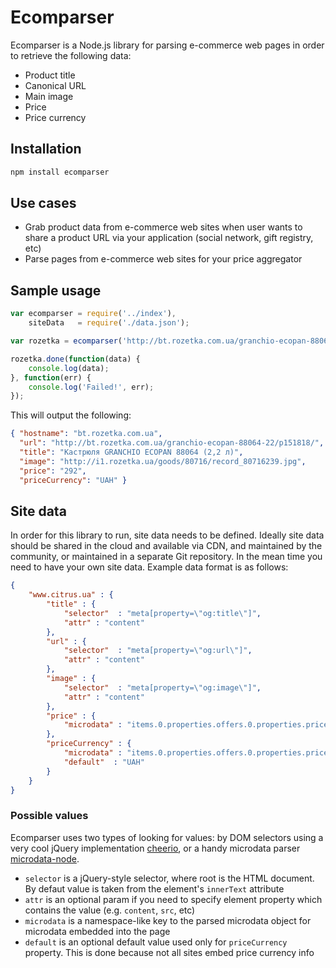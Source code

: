 # Ecomparser

Ecomparser is a Node.js library for parsing e-commerce web pages in order to retrieve the following data:

*   Product title
*   Canonical URL
*   Main image
*   Price
*   Price currency

## Installation

```js
npm install ecomparser
```

## Use cases

*   Grab product data from e-commerce web sites when user wants to share a product URL via your application (social network, gift registry, etc)
*   Parse pages from e-commerce web sites for your price aggregator

## Sample usage

```js
var ecomparser = require('../index'),
    siteData   = require('./data.json');

var rozetka = ecomparser('http://bt.rozetka.com.ua/granchio-ecopan-88064-22/p151818/', siteData);

rozetka.done(function(data) {
    console.log(data);
}, function(err) {
    console.log('Failed!', err);
});
```

This will output the following:

```json
{ "hostname": "bt.rozetka.com.ua",
  "url": "http://bt.rozetka.com.ua/granchio-ecopan-88064-22/p151818/",
  "title": "Кастрюля GRANCHIO ECOPAN 88064 (2,2 л)",
  "image": "http://i1.rozetka.ua/goods/80716/record_80716239.jpg",
  "price": "292",
  "priceCurrency": "UAH" }
```

## Site data

In order for this library to run, site data needs to be defined. Ideally site data should be shared in the cloud and available via CDN, and maintained by the community, or maintained in a separate Git repository. In the mean time you need to have your own site data. Example data format is as follows:

```json
{
    "www.citrus.ua" : {
        "title" : {
            "selector"  : "meta[property=\"og:title\"]",
            "attr" : "content"
        },
        "url" : {
            "selector"  : "meta[property=\"og:url\"]",
            "attr" : "content"
        },
        "image" : {
            "selector"  : "meta[property=\"og:image\"]",
            "attr" : "content"
        },
        "price" : {
            "microdata" : "items.0.properties.offers.0.properties.price.0"
        },
        "priceCurrency" : {
            "microdata" : "items.0.properties.offers.0.properties.priceCurrency.0",
            "default"  : "UAH"
        }
    }
}
```

### Possible values

Ecomparser uses two types of looking for values: by DOM selectors using a very cool jQuery implementation [cheerio](https://github.com/cheeriojs/cheerio), or a handy microdata parser [microdata-node](https://github.com/Janpot/microdata-node).

*   `selector` is a jQuery-style selector, where root is the HTML document. By defaut value is taken from the element's `innerText` attribute
  *   `attr` is an optional param if you need to specify element property which contains the value (e.g. `content`, `src`, etc)
*   `microdata` is a namespace-like key to the parsed microdata object for microdata embedded into the page
  *   `default` is an optional default value used only for `priceCurrency` property. This is done because not all sites embed price currency info